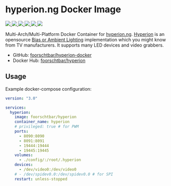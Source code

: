# hyperion.ng Docker Image

[
  ![](https://img.shields.io/docker/v/foorschtbar/hyperion?style=plastic&sort=date)
  ![](https://img.shields.io/docker/pulls/foorschtbar/hyperion?style=plastic)
  ![](https://img.shields.io/docker/stars/foorschtbar/hyperion?style=plastic)
  ![](https://img.shields.io/docker/image-size/foorschtbar/hyperion?style=plastic)
  ![](https://img.shields.io/github/workflow/status/foorschtbar/hyperion-docker/CI%20Workflow?style=plastic)
](https://hub.docker.com/repository/docker/foorschtbar/hyperion)
[
  ![](https://img.shields.io/github/last-commit/foorschtbar/hyperion-docker?style=plastic)
](https://github.com/foorschtbar/hyperion-docker)

Multi-Arch/Multi-Platform Docker Container for [hyperion.ng](https://github.com/hyperion-project/hyperion.ng). [Hyperion](https://github.com/hyperion-project/hyperion.ng) is an opensource [Bias or Ambient Lighting](https://en.wikipedia.org/wiki/Bias_lighting) implementation which you might know from TV manufacturers. It supports many LED devices and video grabbers.

* GitHub: [foorschtbar/hyperion-docker](https://github.com/foorschtbar/hyperion-docker)
* Docker Hub: [foorschtbar/hyperion](https://hub.docker.com/r/foorschtbar/hyperion)

## Usage

Example docker-compose configuration:

```yml
version: "3.0"

services:
  hyperion:
    image: foorschtbar/hyperion
    container_name: hyperion
    # privileged: true # for PWM
    ports:
      - 8090:8090
      - 8091:8091
      - 19444:19444
      - 19445:19445
    volumes:
      - ./config/:/root/.hyperion
    devices:
      - /dev/video0:/dev/video0
    # - /dev/spidev0.0:/dev/spidev0.0 # for SPI
    restart: unless-stopped
```